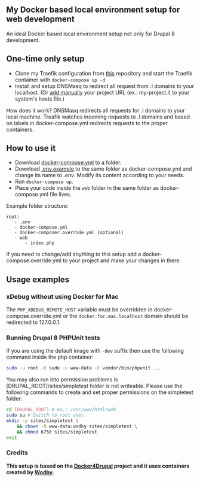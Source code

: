 My Docker based local environment setup for web development
---

An ideal Docker based local environment setup not only for Drupal 8 development.

## One-time only setup
* Clone my Traefik configuration from [this](https://github.com/mxr576/my-traefik-docker) repository and start the
Traefik container with `docker-compose up -d`
* Install and setup DNSMasq to redirect all request from .l domains to your
localhost. (Or [add manually](https://wodby.com/stacks/drupal/docs/local/domains/) your project URL (ex.: my-project.l) to your system's hosts file.)

How does it work? DNSMasq redirects all requests for .l domains to your local machine. Treafik watches incoming
requests to .l domains and based on labels in docker-compose.yml redirects requests to the proper containers.  

## How to use it
* Download [docker-compose.yml](docker-compose.yml) to a folder.
* Download [.env.example](.env.example) to the same folder as docker-compose.yml and change its name to *.env*.
Modify its content according to your needs.
* Run `docker-compose up`.
* Place your code inside the `web` folder in the same folder as docker-compose.yml file lives.

Example folder structure:

```
root:
   - .env
   - docker-compose.yml
   - docker-composer.override.yml (optional)
   - web
       - index.php
```

If you need to change/add anything to this setup add a docker-compose.override.yml
to your project and make your changes in there.

## Usage examples

### xDebug without using Docker for Mac

The `PHP_XDEBUG_REMOTE_HOST` variable must be overridden in docker-compose.override.yml
or the `docker.for.mac.localhost` domain should be redirected to 127.0.0.1.

### Running Drupal 8 PHPUnit tests

If you are using the default image with `-dev` suffix then use the following command inside the php container:

```sh
sudo -u root -E sudo -u www-data -E vendor/bin/phpunit ...
```

You may also run into permission problems is [DRUPAL_ROOT]/sites/simpletest
folder is not writeable. Please use the following commands to create and set
proper permissions on the simpletest folder:

```sh
cd [DRUPAL_ROOT] # ex.: /var/www/html/web
sudo su # Switch to root user.
mkdir -p sites/simpletest \
    && chown -R www-data:wodby sites/simpletest \
    && chmod 6750 sites/simpletest
exit
```

### Credits
**This setup is based on the [Docker4Drupal](https://github.com/wodby/docker4drupal) project
and it uses containers created by [Wodby](wodby.com).**
